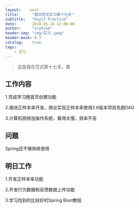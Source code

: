 ```yaml
---
layout:    post
title:      "第四范式实习第十七天"
subtitle:   "Day17 Practice"
date:       2018-05-28 12:00:00
author:     "scyhssm"
header-img: "img/实习.jpeg"
header-mask: 0.3
catalog:    true
tags:
    - 实习
---
```


>这是我在范式第十七天，累

## 工作内容
1.完成学习圈首页创建功能

2.跟进正样本率开发，商议实现正样本率使用2.6版本项目先跑DAG

3.计算机网络加操作系统，看得太慢，效率不高

## 问题
Spring还不够熟练使用

## 明日工作
1.开发正样本率功能

2.开发行为数据和反馈数据上传功能

3.学习找到的比较好的Spring Boot教程
